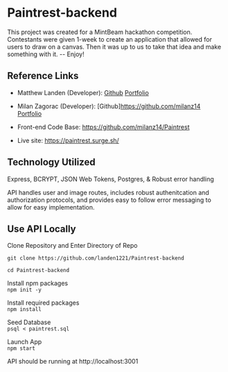 # Paintrest-backend

This project was created for a MintBeam hackathon competition. Contestants were given 1-week to create an application that allowed for users to draw on a canvas. Then it was up to us to take that idea and make something with it. -- Enjoy!

## Reference Links

-   Matthew Landen (Developer): [Github](https://github.com/landen1221) [Portfolio](https://www.mattlanden.com/)
-   Milan Zagorac (Developer): [Github]https://github.com/milanz14 [Portfolio](https://www.milanz.dev/)

-   Front-end Code Base: https://github.com/milanz14/Paintrest
-   Live site: https://paintrest.surge.sh/

## Technology Utilized

Express, BCRYPT, JSON Web Tokens, Postgres, & Robust error handling

API handles user and image routes, includes robust authenitcation and authorization protocols, and provides easy to follow error messaging to allow for easy implementation.

## Use API Locally

Clone Repository and Enter Directory of Repo

`git clone https://github.com/landen1221/Paintrest-backend`

`cd Paintrest-backend`

Install npm packages<br>
`npm init -y`

Install required packages<br>
`npm install`

Seed Database<br>
`psql < paintrest.sql`

Launch App<br>
`npm start`

API should be running at http://localhost:3001
